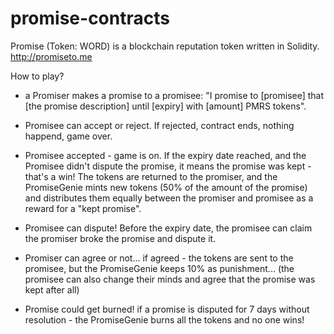 # promise-contracts
Promise (Token: WORD) is a blockchain reputation token written in Solidity.
http://promiseto.me

How to play?

- a Promiser makes a promise to a promisee:
"I promise to [promisee] that [the promise description] until [expiry] with [amount] PMRS tokens".

- Promisee can accept or reject.
If rejected, contract ends, nothing happend, game over.

- Promisee accepted - game is on.
If the expiry date reached, and the Promisee didn't dispute the promise, it means the promise was kept - that's a win!
The tokens are returned to the promiser, and the PromiseGenie mints new tokens (50% of the amount of the promise) and distributes them equally between the promiser and promisee as a reward for a "kept promise".

- Promisee can dispute!
Before the expiry date, the promisee can claim the promiser broke the promise and dispute it.

- Promiser can agree or not...
if agreed - the tokens are sent to the promisee, but the PromiseGenie keeps 10% as punishment...
(the promisee can also change their minds and agree that the promise was kept after all)

- Promise could get burned!
if a promise is disputed for 7 days without resolution - the PromiseGenie burns all the tokens and no one wins!

